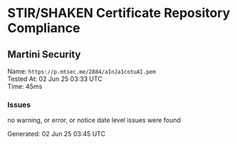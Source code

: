 # STIR/SHAKEN Certificate Repository Compliance

## Martini Security

Name: `https://p.mtsec.me/2884/aInJa1cotuAI.pem`\
Tested At: 02 Jun 25 03:33 UTC\
Time: 45ms

### Issues

no warning, or error, or notice date level issues were found

Generated: 02 Jun 25 03:45 UTC
